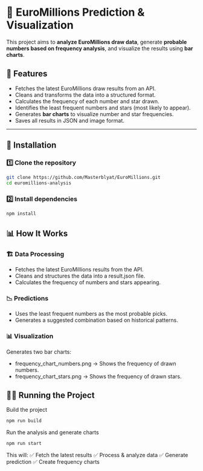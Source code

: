 # 🎰 EuroMillions Prediction & Visualization

This project aims to **analyze EuroMillions draw data**, generate **probable numbers based on frequency analysis**, and visualize the results using **bar charts**.

## 📌 Features

- Fetches the latest EuroMillions draw results from an API.
- Cleans and transforms the data into a structured format.
- Calculates the frequency of each number and star drawn.
- Identifies the least frequent numbers and stars (most likely to appear).
- Generates **bar charts** to visualize number and star frequencies.
- Saves all results in JSON and image format.

---

## 🚀 Installation

### 1️⃣ **Clone the repository**
```bash
git clone https://github.com/Masterblyat/EuroMillions.git
cd euromillions-analysis
```

### 2️⃣ Install dependencies
```bash
npm install
```

## 📊 How It Works

### 🏗 Data Processing
- Fetches the latest EuroMillions results from the API.
- Cleans and structures the data into a result.json file.
- Calculates the frequency of numbers and stars appearing.

### 📉 Predictions
- Uses the least frequent numbers as the most probable picks.
- Generates a suggested combination based on historical patterns.

### 📊 Visualization
Generates two bar charts:
- frequency_chart_numbers.png → Shows the frequency of drawn numbers.
- frequency_chart_stars.png → Shows the frequency of drawn stars.

## 🏃‍♂️ Running the Project
Build the project
```bash
npm run build
```

Run the analysis and generate charts

```bash
npm run start
```

This will: ✅ Fetch the latest results
✅ Process & analyze data
✅ Generate prediction
✅ Create frequency charts